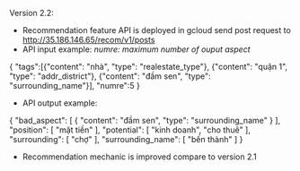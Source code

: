 Version 2.2:
 - Recommendation feature API is deployed in gcloud
  send post request to http://35.186.146.65/recom/v1/posts
 - API input example: *numre: maximum number of ouput aspect* 

{
	"tags":[{"content": "nhà", "type": "realestate_type"}, {"content": "quận 1", "type": "addr_district"}, {"content": "đầm sen", "type": "surrounding_name"}],
	"numre":5
}
- API output example:

{
    "bad_aspect": [
        {
            "content": "đầm sen",
            "type": "surrounding_name"
        }
    ],
    "position": [
        "mặt tiền"
    ],
    "potential": [
        "kinh doanh",
        "cho thuê"
    ],
    "surrounding": [
        "chợ"
    ],
    "surrounding_name": [
        "bến thành"
    ]
}

- Recommendation mechanic is improved compare to version 2.1
